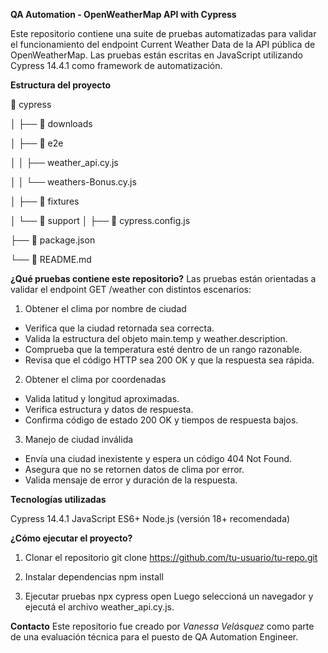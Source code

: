 **QA Automation - OpenWeatherMap API with Cypress**

Este repositorio contiene una suite de pruebas automatizadas para validar el funcionamiento del endpoint Current Weather Data de la API pública de OpenWeatherMap.
Las pruebas están escritas en JavaScript utilizando Cypress 14.4.1 como framework de automatización.

**Estructura del proyecto**

📁 cypress

│   ├── 📁 downloads

│   ├── 📁 e2e

│   │     ├── weather_api.cy.js

│   │     └── weathers-Bonus.cy.js

│   ├── 📁 fixtures

│   └── 📁 support
│
├── 📄 cypress.config.js

├── 📄 package.json

└── 📄 README.md

**¿Qué pruebas contiene este repositorio?**
Las pruebas están orientadas a validar el endpoint GET /weather con distintos escenarios:

1. Obtener el clima por nombre de ciudad
- Verifica que la ciudad retornada sea correcta.
- Valida la estructura del objeto main.temp y weather.description.
- Comprueba que la temperatura esté dentro de un rango razonable.
- Revisa que el código HTTP sea 200 OK y que la respuesta sea rápida.

2. Obtener el clima por coordenadas
- Valida latitud y longitud aproximadas.
- Verifica estructura y datos de respuesta.
- Confirma código de estado 200 OK y tiempos de respuesta bajos.

3. Manejo de ciudad inválida
- Envía una ciudad inexistente y espera un código 404 Not Found.
- Asegura que no se retornen datos de clima por error.
- Valida mensaje de error y duración de la respuesta.

**Tecnologías utilizadas**

Cypress 14.4.1
JavaScript ES6+
Node.js (versión 18+ recomendada)

**¿Cómo ejecutar el proyecto?**

1. Clonar el repositorio
git clone https://github.com/tu-usuario/tu-repo.git

2. Instalar dependencias
npm install

3. Ejecutar pruebas
npx cypress open
Luego seleccioná un navegador y ejecutá el archivo weather_api.cy.js.

**Contacto**
Este repositorio fue creado por *Vanessa Velásquez* como parte de una evaluación técnica para el puesto de QA Automation Engineer.


